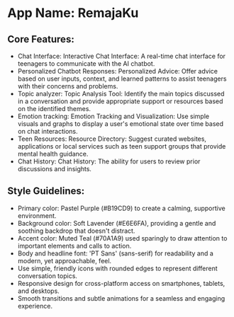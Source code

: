 # **App Name**: RemajaKu

## Core Features:

- Chat Interface: Interactive Chat Interface: A real-time chat interface for teenagers to communicate with the AI chatbot.
- Personalized Chatbot Responses: Personalized Advice: Offer advice based on user inputs, context, and learned patterns to assist teenagers with their concerns and problems.
- Topic analyzer: Topic Analysis Tool: Identify the main topics discussed in a conversation and provide appropriate support or resources based on the identified themes.
- Emotion tracking: Emotion Tracking and Visualization:  Use simple visuals and graphs to display a user's emotional state over time based on chat interactions.
- Teen Resources: Resource Directory: Suggest curated websites, applications or local services such as teen support groups that provide mental health guidance.
- Chat History: Chat History: The ability for users to review prior discussions and insights.

## Style Guidelines:

- Primary color: Pastel Purple (#B19CD9) to create a calming, supportive environment.
- Background color: Soft Lavender (#E6E6FA), providing a gentle and soothing backdrop that doesn't distract.
- Accent color: Muted Teal (#70A1A9) used sparingly to draw attention to important elements and calls to action.
- Body and headline font: 'PT Sans' (sans-serif) for readability and a modern, yet approachable, feel.
- Use simple, friendly icons with rounded edges to represent different conversation topics.
- Responsive design for cross-platform access on smartphones, tablets, and desktops.
- Smooth transitions and subtle animations for a seamless and engaging experience.
